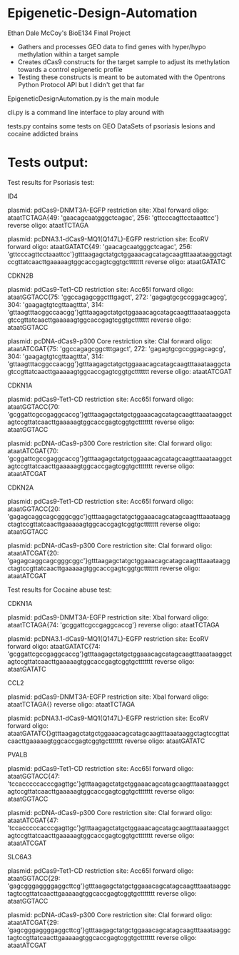 # Epigenetic-Design-Automation

Ethan Dale McCoy's BioE134 Final Project

- Gathers and processes GEO data to find genes with hyper/hypo methylation within a target sample
- Creates dCas9 constructs for the target sample to adjust its methylation towards a control epigenetic profile
- Testing these constructs is meant to be automated with the Opentrons Python Protocol API but I didn't get that far

EpigeneticDesignAutomation.py is the main module

cli.py is a command line interface to play around with

tests.py contains some tests on GEO DataSets of psoriasis lesions and cocaine addicted brains

# Tests output:

Test results for Psoriasis test:

ID4

plasmid: pdCas9-DNMT3A-EGFP
restriction site: XbaI
forward oligo: ataatTCTAGA{49: 'gaacagcaatgggctcagac', 256: 'gttcccagttcctaaattcc'}
reverse oligo: ataatTCTAGA

plasmid: pcDNA3.1-dCas9-MQ1(Q147L)-EGFP
restriction site: EcoRV
forward oligo: ataatGATATC{49: 'gaacagcaatgggctcagac', 256: 'gttcccagttcctaaattcc'}gtttaagagctatgctggaaacagcatagcaagtttaaataaggctagtccgttatcaacttgaaaaagtggcaccgagtcggtgcttttttt
reverse oligo: ataatGATATC

CDKN2B

plasmid: pdCas9-Tet1-CD
restriction site: Acc65I
forward oligo: ataatGGTACC{75: 'ggccagagcggctttgagct', 272: 'gagagtgcgccggagcagcg', 304: 'gaagagtgtcgttaagttta', 314: 'gttaagtttacggccaacgg'}gtttaagagctatgctggaaacagcatagcaagtttaaataaggctagtccgttatcaacttgaaaaagtggcaccgagtcggtgcttttttt
reverse oligo: ataatGGTACC

plasmid: pcDNA-dCas9-p300 Core
restriction site: ClaI
forward oligo: ataatATCGAT{75: 'ggccagagcggctttgagct', 272: 'gagagtgcgccggagcagcg', 304: 'gaagagtgtcgttaagttta', 314: 'gttaagtttacggccaacgg'}gtttaagagctatgctggaaacagcatagcaagtttaaataaggctagtccgttatcaacttgaaaaagtggcaccgagtcggtgcttttttt
reverse oligo: ataatATCGAT

CDKN1A

plasmid: pdCas9-Tet1-CD
restriction site: Acc65I
forward oligo: ataatGGTACC{70: 'gcggattcgccgaggcaccg'}gtttaagagctatgctggaaacagcatagcaagtttaaataaggctagtccgttatcaacttgaaaaagtggcaccgagtcggtgcttttttt
reverse oligo: ataatGGTACC

plasmid: pcDNA-dCas9-p300 Core
restriction site: ClaI
forward oligo: ataatATCGAT{70: 'gcggattcgccgaggcaccg'}gtttaagagctatgctggaaacagcatagcaagtttaaataaggctagtccgttatcaacttgaaaaagtggcaccgagtcggtgcttttttt
reverse oligo: ataatATCGAT

CDKN2A

plasmid: pdCas9-Tet1-CD
restriction site: Acc65I
forward oligo: ataatGGTACC{20: 'gagagcaggcagcgggcggc'}gtttaagagctatgctggaaacagcatagcaagtttaaataaggctagtccgttatcaacttgaaaaagtggcaccgagtcggtgcttttttt
reverse oligo: ataatGGTACC

plasmid: pcDNA-dCas9-p300 Core
restriction site: ClaI
forward oligo: ataatATCGAT{20: 'gagagcaggcagcgggcggc'}gtttaagagctatgctggaaacagcatagcaagtttaaataaggctagtccgttatcaacttgaaaaagtggcaccgagtcggtgcttttttt
reverse oligo: ataatATCGAT

Test results for Cocaine abuse test:

CDKN1A

plasmid: pdCas9-DNMT3A-EGFP
restriction site: XbaI
forward oligo: ataatTCTAGA{74: 'gcggattcgccgaggcaccg'}
reverse oligo: ataatTCTAGA

plasmid: pcDNA3.1-dCas9-MQ1(Q147L)-EGFP
restriction site: EcoRV
forward oligo: ataatGATATC{74: 'gcggattcgccgaggcaccg'}gtttaagagctatgctggaaacagcatagcaagtttaaataaggctagtccgttatcaacttgaaaaagtggcaccgagtcggtgcttttttt
reverse oligo: ataatGATATC

CCL2

plasmid: pdCas9-DNMT3A-EGFP
restriction site: XbaI
forward oligo: ataatTCTAGA{}
reverse oligo: ataatTCTAGA

plasmid: pcDNA3.1-dCas9-MQ1(Q147L)-EGFP
restriction site: EcoRV
forward oligo: ataatGATATC{}gtttaagagctatgctggaaacagcatagcaagtttaaataaggctagtccgttatcaacttgaaaaagtggcaccgagtcggtgcttttttt
reverse oligo: ataatGATATC

PVALB

plasmid: pdCas9-Tet1-CD
restriction site: Acc65I
forward oligo: ataatGGTACC{47: 'tccacccccacccgagttgc'}gtttaagagctatgctggaaacagcatagcaagtttaaataaggctagtccgttatcaacttgaaaaagtggcaccgagtcggtgcttttttt
reverse oligo: ataatGGTACC

plasmid: pcDNA-dCas9-p300 Core
restriction site: ClaI
forward oligo: ataatATCGAT{47: 'tccacccccacccgagttgc'}gtttaagagctatgctggaaacagcatagcaagtttaaataaggctagtccgttatcaacttgaaaaagtggcaccgagtcggtgcttttttt
reverse oligo: ataatATCGAT

SLC6A3

plasmid: pdCas9-Tet1-CD
restriction site: Acc65I
forward oligo: ataatGGTACC{29: 'gagcgggaggggaggcttcg'}gtttaagagctatgctggaaacagcatagcaagtttaaataaggctagtccgttatcaacttgaaaaagtggcaccgagtcggtgcttttttt
reverse oligo: ataatGGTACC

plasmid: pcDNA-dCas9-p300 Core
restriction site: ClaI
forward oligo: ataatATCGAT{29: 'gagcgggaggggaggcttcg'}gtttaagagctatgctggaaacagcatagcaagtttaaataaggctagtccgttatcaacttgaaaaagtggcaccgagtcggtgcttttttt
reverse oligo: ataatATCGAT
